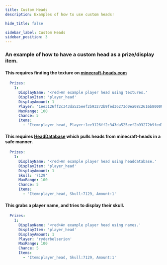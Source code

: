 ```yaml
---
title: Custom Heads
description: Examples of how to use custom heads!

hide_title: false

sidebar_label: Custom Heads
sidebar_position: 3
---
```

### An example of how to have a custom head as a prize/display item.

#### This requires finding the texture on [minecraft-heads.com](https://minecraft-heads.com/)
```yml
  Prizes:
    1:
      DisplayName: '<red>An example player head using textures.'
      DisplayItem: 'player_head'
      DisplayAmount: 1
      Player: '1ee3126ff2c343da525eef2b93272b9fed36273d0ea08c2616b80009948ad57e'
      MaxRange: 100
      Chance: 5
      Items:
        - 'Item:player_head, Player:1ee3126ff2c343da525eef2b93272b9fed36273d0ea08c2616b80009948ad57e, Amount:1'
```

#### This requires [HeadDatabase](https://www.spigotmc.org/resources/head-database.14280/) which pulls heads from minecraft-heads in a safe manner.
```yml
  Prizes:
    1:
      DisplayName: '<red>An example player head using headdatabase.'
      DisplayItem: 'player_head'
      DisplayAmount: 1
      Skull: '7129'
      MaxRange: 100
      Chance: 5
      Items:
        - 'Item:player_head, Skull:7129, Amount:1'
```

#### This grabs a player name, and tries to display their skull.
```yml
  Prizes:
    1:
      DisplayName: '<red>An example player head using names.'
      DisplayItem: 'player_head'
      DisplayAmount: 1
      Player: 'ryderbelserion'
      MaxRange: 100
      Chance: 5
      Items:
        - 'Item:player_head, Skull:7129, Amount:1'
```

